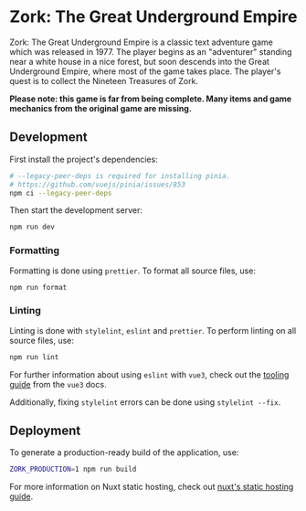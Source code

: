 # Zork: The Great Underground Empire

Zork: The Great Underground Empire is a classic text adventure game which was released in 1977.
The player begins as an "adventurer" standing near a white house in a nice forest, but soon descends into the 
Great Underground Empire, where most of the game takes place. The player's quest is to collect the Nineteen
Treasures of Zork.

**Please note: this game is far from being complete. Many items and game
mechanics from the original game are missing.**


## Development

First install the project's dependencies:

```bash
# --legacy-peer-deps is required for installing pinia.
# https://github.com/vuejs/pinia/issues/853
npm ci --legacy-peer-deps
```

Then start the development server:

```bash
npm run dev
```


### Formatting

Formatting is done using `prettier`. To format all source files, use:

```bash
npm run format
```


### Linting

Linting is done with `stylelint`, `eslint` and `prettier`. To perform linting on all source files, use: 

```bash
npm run lint
```

For further information about using `eslint` with `vue3`, check out the [tooling guide](https://vuejs.org/guide/scaling-up/tooling.html#linting) from the `vue3` docs.

Additionally, fixing `stylelint` errors can be done using `stylelint --fix`.


## Deployment

To generate a production-ready build of the application, use:

```bash
ZORK_PRODUCTION=1 npm run build
```

For more information on Nuxt static hosting, check out [nuxt's static hosting guide](https://v3.nuxtjs.org/guide/deploy/static-hosting/).

